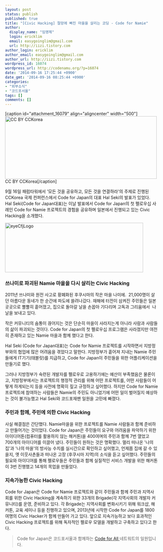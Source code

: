 ```yaml
---
layout: post
status: publish
published: true
title: "[Civic Hacking] 절망에 빠진 마을을 살리는 코딩 - Code for Namie"
author:
  display_name: "임영제"
  login: ericklim
  email: easygoinglim@gmail.com
  url: http://iizi.tistory.com
author_login: ericklim
author_email: easygoinglim@gmail.com
author_url: http://iizi.tistory.com
wordpress_id: 16074
wordpress_url: http://codenamu.org/?p=16074
date: '2014-09-16 17:25:44 +0900'
date_gmt: '2014-09-16 08:25:44 +0900'
categories:
- "외부소식"
- "코드포서울"
tags: []
comments: []
---
```


<p>[caption id="attachment_16079" align="aligncenter" width="500"]<a href="http://2014con.cckorea.org/"><img class="wp-image-16079 size-full" src="http://codenamu.org/wp-content/uploads/2014/09/main_banner-e1410854539835.png" alt="CC BY CCKorea" width="500" height="206" /></a> CC BY CCKorea[/caption]</p>
<p>9월 16일 패럼타워에서 '모든 것을 공유하고, 모든 것을 연결하라'의 주제로 진행된 CCKorea 국제 컨퍼런스에서 Code for Japan의 대표 Hal Seki의 발표가 있었다. Hal Seki(Code for Japan대표)는 이날 발표에서 Code for Japan의 첫 펠로우십 사례인 Code for Namie 프로젝트의 경험을 공유하며 일본에서 진행되고 있는 Civic Hacking을 소개했다.</p>
<p><a href="https://www.google.co.kr/url?sa=t&amp;rct=j&amp;q=&amp;esrc=s&amp;source=web&amp;cd=3&amp;cad=rja&amp;uact=8&amp;ved=0CCcQFjAC&amp;url=http%3A%2F%2Fcode4japan.org%2F&amp;ei=3vUXVOC8McuB8gXrhIHIBQ&amp;usg=AFQjCNHtJKMPLqbAHVwkd7BH3yvrqUu5Dw&amp;sig2=h0AxLrpaFmrlf4ZrgtGD4Q&amp;bvm=bv.75097201,d.dGc"><img class="aligncenter wp-image-16080 size-full" src="http://codenamu.org/wp-content/uploads/2014/09/eyeCfjLogo-e1410856221592.png" alt="eyeCfjLogo" width="455" height="163" /></a></p>
<h3><strong>쓰나미로 파괴된 Namie 마을을 다시 살리는 Civic Hacking</strong></h3>
<p>2011년 쓰나미와 원전 사고로 황폐화된 후쿠시마의 작은 마을 나미에.  21,000명이 살던 아름다운 동네가 한 순간에 파도에 쓸려나갔다. 재해에 터전이 삼켜진 주민들은 일본 곳곳으로 뿔뿔히 흩어졌고, 집으로 돌아갈 날을 손꼽아 기다리며 고독과 그리움에서  나날을 보내고 있다.</p>
<p>작은 커뮤니티의 숨통이 끊어지는 것은 단순히 마을이 사라지는게 아니라 사람과 사람들의 삶이 파괴되는 것이다. Code for Japan의 첫 펠로우십 프로그램은 사라졌지만 여전히 존재하고 있는 Namie 마을과 함께 했다고 한다.</p>
<p>Hal Seki (Code for Japan대표)는 Code for Namie 프로젝트를 시작하면서 지방정부와의 협업에 많은 어려움을 겪었다고 말한다. 지방정부가 흩어져 지내는 Namie 주민들에게 IT기기(태블릿)를 지급하고, Code for Japan이 주민들을 위한 어플리케이션을 만들기로 했다.</p>
<p>그러나 지방정부가 숙련된 개발자를 펠로우로 고용하기에는 예산이 부족했음은 물론이고, 지방정부에서는 프로젝트의 행정적 관리를 위해 어떤 프로젝트를, 어떤 사람들이 어떻게 하게되는지 등을 사전에 명확히 짚고 규정하고 싶어했다. 하지만 Code for Namie 프로젝트에 참여하는 사람들은 Namie의 주민도 아니었기에 어떤 일이 벌어질지 예상하는 것이 불가능했고 Hal Seki와 코드포재팬 일원을 고민에 빠졌다.</p>
<h3><strong>주민과 함께, 주민에 의한 Civic Hacking</strong></h3>
<p>사실 해결점은 간단했다. Namie마을을 위한 프로젝트를 Namie 사람들과 함께 준비하고 만들어가는 것이었다. Code for Japan은 주민들이 요구와 어려움을 파악하기 위한 아이디어톤(컴퓨터를 활용하지 않는 해커톤)을 400여며의 주민과 함께 7번 열었고 700개의 아이디어를 이끌어 냈다. 주민들이 원하는 것은 명확했다. 멀리 떠나온 '나의 집'과 '나의 마을'의 방사능 수치를 실시간으로 확인하고 싶어했고, 언제쯤 집에 갈 수 있을지, 옛 이웃사촌들과 떠나온 고장 (후쿠시마 지역)의 소식을 듣고 싶어했다. 주민들의 필요와 아이디어를 통해 펠로우들은 주민들과 함께 실질적인 서비스 개발을 위한 해커톤이 3번 진행했고 14개의 목업을 만들었다.</p>
<h3><strong>지속가능한 Civic Hacking</strong></h3>
<p>Code for Japan은 Code for Namie 프로젝트와 같이 주민들과 함께 주민과 지역사회를 위한 Civic Hacking을 계속하기 위한 33개의 Brigade(각 지역사회의 개발자 커뮤니티)를 운영, 준비하고 있다. 각 Brigade는 지역사회를 변화시키기 위해 워크샵, 해커톤, 교육 세미나 등을 진행하고 있으며, 2013년에 시작한 Code for Japan를 1800여명의 Civic Hacker가 함께 만들어 가고 있다. 앞으로 지속가능하고 보다 효과적인 Civic Hacking 프로젝트를 위해 독자적인 펠로우 모델을 개발하고 구축하고 있다고 한다.</p>
<blockquote><p>Code for Japan은 코드포서울과 함께하는 <a href="http://www.codeforamerica.org/about/international/" target="_blank">Code for All </a>네트워트의 일원입니다.</p></blockquote>

